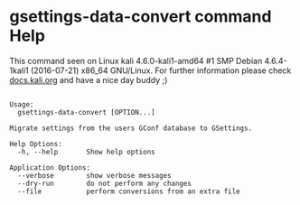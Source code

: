 # gsettings-data-convert command Help
 
 This command seen on Linux kali 4.6.0-kali1-amd64 #1 SMP Debian 4.6.4-1kali1 (2016-07-21) x86_64 GNU/Linux. For further information please check [docs.kali.org](docs.kali.org) and have a nice day buddy ;) 

~~~

Usage:
  gsettings-data-convert [OPTION...] 

Migrate settings from the users GConf database to GSettings.

Help Options:
  -h, --help       Show help options

Application Options:
  --verbose        show verbose messages
  --dry-run        do not perform any changes
  --file           perform conversions from an extra file


~~~
